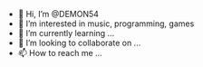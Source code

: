 - 👋 Hi, I’m @DEMON54
- 👀 I’m interested in music, programming, games
- 🌱 I’m currently learning ...
- 💞️ I’m looking to collaborate on ...
- 📫 How to reach me ...

<!---
DEMON54/DEMON54 is a ✨ special ✨ repository because its `README.md` (this file) appears on your GitHub profile.
You can click the Preview link to take a look at your changes.
--->
